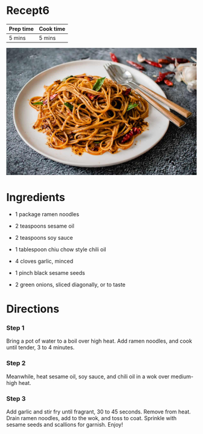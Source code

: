 # Recept6


| Prep time | Cook time |
| ----------- | ----------- |
| 5 mins | 5 mins |

![Garlic Chili Noodles](noodles.jpg)

# Ingredients
- 1 package ramen noodles

- 2 teaspoons sesame oil

- 2 teaspoons soy sauce

- 1 tablespoon chiu chow style chili oil

- 4 cloves garlic, minced

- 1 pinch black sesame seeds

- 2 green onions, sliced diagonally, or to taste

# Directions

### Step 1
Bring a pot of water to a boil over high heat. Add ramen noodles, and cook until tender, 3 to 4 minutes.
### Step 2
Meanwhile, heat sesame oil, soy sauce, and chili oil in a wok over medium-high heat.
### Step 3
Add garlic and stir fry until fragrant, 30 to 45 seconds. Remove from heat. Drain ramen noodles, add to the wok, and toss to coat. Sprinkle with sesame seeds and scallions for garnish. Enjoy!
